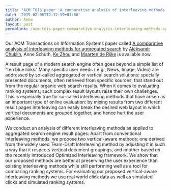 ```yaml
---
title: "ACM TOIS paper 'A comparative analysis of interleaving methods for aggregated search' online"
date: '2015-02-06T12:12:59+01:00'
author: Anne
layout: post
permalink: /acm-tois-paper-comparative-analysis-interleaving-methods-aggregated-search-online/
---
```


Our ACM Transactions on Information Systems paper
called [A comparative analysis of interleaving methods for aggregated search](/publications/chuklin2015)
by [Aleksandr Chuklin](https://www.linkedin.com/in/chuklin), Anne Schuth, [Ke Zhou](http://www.dcs.gla.ac.uk/~zhouke/)
and [Maarten de Rijke](https://staff.fnwi.uva.nl/m.derijke/) is available now.

A result page of a modern search engine often goes beyond a simple list of “ten blue links.' Many specific user needs (
e.g., News, Image, Video) are addressed by so-called aggregated or vertical search solutions: specially presented
documents, often retrieved from specific sources, that stand out from the regular organic web search results. When it
comes to evaluating ranking systems, such complex result layouts raise their own challenges. This is especially true for
so-called interleaving methods that have arisen as an important type of online evaluation: by mixing results from two
different result pages interleaving can easily break the desired web layout in which vertical documents are grouped
together, and hence hurt the user experience.

We conduct an analysis of different interleaving methods as applied to aggregated search engine result pages. Apart from
conventional interleaving methods, we propose two vertical-aware methods: one derived from the widely used Team-Draft
Interleaving method by adjusting it in such a way that it respects vertical document groupings, and another based on the
recently introduced Optimized Interleaving framework. We show that our proposed methods are better at preserving the
user experience than existing interleaving methods while still performing well as a tool for comparing ranking systems.
For evaluating our proposed vertical-aware interleaving methods we use real world click data as well as simulated clicks
and simulated ranking systems.
